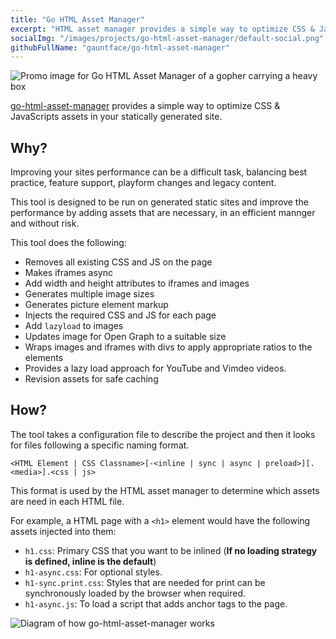 ```yaml
---
title: "Go HTML Asset Manager"
excerpt: "HTML asset manager provides a simple way to optimize CSS & JavaScripts assets in your statically generated site."
socialImg: "/images/projects/go-html-asset-manager/default-social.png"
githubFullName: "gauntface/go-html-asset-manager"
---
```


![Promo image for Go HTML Asset Manager of a gopher carrying a heavy box](/images/projects/go-html-asset-manager/default-social.png)

[go-html-asset-manager](https://github.com/gauntface/go-html-asset-manager)
provides a simple way to optimize CSS & JavaScripts assets in your statically generated site.

## Why?

Improving your sites performance can be a difficult task, balancing
best practice, feature support, playform changes and legacy content.

This tool is designed to be run on generated static sites 
and improve the performance by adding assets that are 
necessary, in an efficient mannger and without risk.

This tool does the following:

- Removes all existing CSS and JS on the page
- Makes iframes async
- Add width and height attributes to iframes and images
- Generates multiple image sizes
- Generates picture element markup
- Injects the required CSS and JS for each page
- Add `lazyload` to images
- Updates image for Open Graph to a suitable size
- Wraps images and iframes with divs to apply appropriate ratios to the elements
- Provides a lazy load approach for YouTube and Vimdeo videos.
- Revision assets for safe caching

## How?

The tool takes a configuration file to describe the project and
then it looks for files following a specific naming format.

```
<HTML Element | CSS Classname>[-<inline | sync | async | preload>][.<media>].<css | js>
```

This format is used by the HTML asset manager to determine which
assets are need in each HTML file.

For example, a HTML page with a `<h1>` element would have the following assets injected into them:

- `h1.css`: Primary CSS that you want to be inlined (**If no loading strategy is defined, inline is the default**)
- `h1-async.css`: For optional styles.
- `h1-sync.print.css`: Styles that are needed for print can be synchronously loaded by the browser when required.
- `h1-async.js`: To load a script that adds anchor tags to the page.

![Diagram of how go-html-asset-manager works](/images/projects/go-html-asset-manager/explainer.png)

